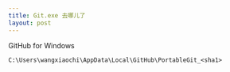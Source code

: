 ```yaml
---
title: Git.exe 去哪儿了
layout: post
---
```


GitHub for Windows

`C:\Users\wangxiaochi\AppData\Local\GitHub\PortableGit_<sha1>`
